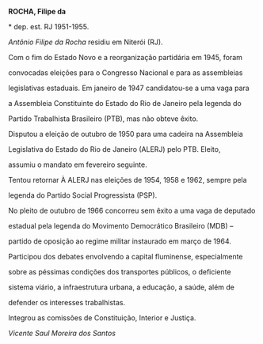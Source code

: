 **ROCHA, Filipe da**



\* dep. est. RJ 1951-1955.



*Antônio Filipe da Rocha* residiu em Niterói (RJ).



Com o fim do Estado Novo e a reorganização partidária em 1945, foram

convocadas eleições para o Congresso Nacional e para as assembleias

legislativas estaduais. Em janeiro de 1947 candidatou-se a uma vaga para

a Assembleia Constituinte do Estado do Rio de Janeiro pela legenda do

Partido Trabalhista Brasileiro (PTB), mas não obteve êxito.



Disputou a eleição de outubro de 1950 para uma cadeira na Assembleia

Legislativa do Estado do Rio de Janeiro (ALERJ) pelo PTB. Eleito,

assumiu o mandato em fevereiro seguinte.



Tentou retornar À ALERJ nas eleições de 1954, 1958 e 1962, sempre pela

legenda do Partido Social Progressista (PSP).



No pleito de outubro de 1966 concorreu sem êxito a uma vaga de deputado

estadual pela legenda do Movimento Democrático Brasileiro (MDB) –

partido de oposição ao regime militar instaurado em março de 1964.



Participou dos debates envolvendo a capital fluminense, especialmente

sobre as péssimas condições dos transportes públicos, o deficiente

sistema viário, a infraestrutura urbana, a educação, a saúde, além de

defender os interesses trabalhistas.



Integrou as comissões de Constituição, Interior e Justiça.



*Vicente Saul Moreira dos Santos*



